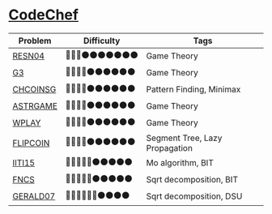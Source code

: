 # [CodeChef](https://www.codechef.com/)

Problem | Difficulty | Tags
------- | ------- | -------
[RESN04](https://www.codechef.com//problems/RESN04) | :red_circle::red_circle::red_circle::black_circle::black_circle::black_circle::black_circle::black_circle::black_circle::black_circle: | Game Theory
[G3](https://www.codechef.com//problems/G3) | :red_circle::red_circle::red_circle::red_circle::black_circle::black_circle::black_circle::black_circle::black_circle::black_circle: | Game Theory
[CHCOINSG](https://www.codechef.com//problems/CHCOINSG) | :red_circle::red_circle::red_circle::red_circle::black_circle::black_circle::black_circle::black_circle::black_circle::black_circle: | Pattern Finding, Minimax
[ASTRGAME](https://www.codechef.com//problems/ASTRGAME) | :red_circle::red_circle::red_circle::red_circle::black_circle::black_circle::black_circle::black_circle::black_circle::black_circle: | Game Theory
[WPLAY](https://www.codechef.com//problems/WPLAY) | :red_circle::red_circle::red_circle::red_circle::black_circle::black_circle::black_circle::black_circle::black_circle::black_circle: | Game Theory
[FLIPCOIN](https://www.codechef.com//problems/FLIPCOIN) | :red_circle::red_circle::red_circle::red_circle::black_circle::black_circle::black_circle::black_circle::black_circle::black_circle: | Segment Tree, Lazy Propagation
[IITI15](https://www.codechef.com//problems/IITI15) | :red_circle::red_circle::red_circle::red_circle::red_circle::black_circle::black_circle::black_circle::black_circle::black_circle: | Mo algorithm, BIT
[FNCS](https://www.codechef.com//problems/FNCS) | :red_circle::red_circle::red_circle::red_circle::red_circle::black_circle::black_circle::black_circle::black_circle::black_circle: | Sqrt decomposition, BIT
[GERALD07](https://www.codechef.com//problems/GERALD07) | :red_circle::red_circle::red_circle::red_circle::red_circle::red_circle::black_circle::black_circle::black_circle::black_circle: | Sqrt decomposition, DSU